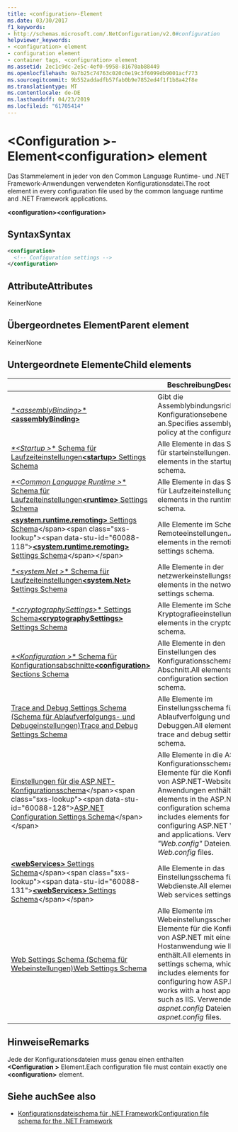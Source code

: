 ```yaml
---
title: <configuration>-Element
ms.date: 03/30/2017
f1_keywords:
- http://schemas.microsoft.com/.NetConfiguration/v2.0#configuration
helpviewer_keywords:
- <configuration> element
- configuration element
- container tags, <configuration> element
ms.assetid: 2ec1c9dc-2e5c-4ef0-9958-81670ab88449
ms.openlocfilehash: 9a7b25c74763c020c0e19c3f6099db9001acf773
ms.sourcegitcommit: 9b552addadfb57fab0b9e7852ed4f1f1b8a42f8e
ms.translationtype: MT
ms.contentlocale: de-DE
ms.lasthandoff: 04/23/2019
ms.locfileid: "61705414"
---
```

# <a name="configuration-element"></a><span data-ttu-id="60088-102">\<Configuration >-Element</span><span class="sxs-lookup"><span data-stu-id="60088-102">\<configuration> element</span></span>

<span data-ttu-id="60088-103">Das Stammelement in jeder von den Common Language Runtime- und .NET Framework-Anwendungen verwendeten Konfigurationsdatei.</span><span class="sxs-lookup"><span data-stu-id="60088-103">The root element in every configuration file used by the common language runtime and .NET Framework applications.</span></span>

<span data-ttu-id="60088-104">**\<configuration>**</span><span class="sxs-lookup"><span data-stu-id="60088-104">**\<configuration>**</span></span>

## <a name="syntax"></a><span data-ttu-id="60088-105">Syntax</span><span class="sxs-lookup"><span data-stu-id="60088-105">Syntax</span></span>

```xml
<configuration>
  <!-- Configuration settings -->
</configuration>
```

## <a name="attributes"></a><span data-ttu-id="60088-106">Attribute</span><span class="sxs-lookup"><span data-stu-id="60088-106">Attributes</span></span>

<span data-ttu-id="60088-107">Keiner</span><span class="sxs-lookup"><span data-stu-id="60088-107">None</span></span>

## <a name="parent-element"></a><span data-ttu-id="60088-108">Übergeordnetes Element</span><span class="sxs-lookup"><span data-stu-id="60088-108">Parent element</span></span>

<span data-ttu-id="60088-109">Keiner</span><span class="sxs-lookup"><span data-stu-id="60088-109">None</span></span>

## <a name="child-elements"></a><span data-ttu-id="60088-110">Untergeordnete Elemente</span><span class="sxs-lookup"><span data-stu-id="60088-110">Child elements</span></span>

|     | <span data-ttu-id="60088-111">Beschreibung</span><span class="sxs-lookup"><span data-stu-id="60088-111">Description</span></span> |
| --- | ----------- |
| [<span data-ttu-id="60088-112"> *\*\<assemblyBinding>** </span><span class="sxs-lookup"><span data-stu-id="60088-112">**\<assemblyBinding>**</span></span>](~/docs/framework/configure-apps/file-schema/assemblybinding-element-for-configuration.md) | <span data-ttu-id="60088-113">Gibt die Assemblybindungsrichtlinie auf Konfigurationsebene an.</span><span class="sxs-lookup"><span data-stu-id="60088-113">Specifies assembly binding policy at the configuration level.</span></span>|
| [<span data-ttu-id="60088-114"> *\*\<Startup >** Schema für Laufzeiteinstellungen</span><span class="sxs-lookup"><span data-stu-id="60088-114">**\<startup>** Settings Schema</span></span>](~/docs/framework/configure-apps/file-schema/startup/index.md) | <span data-ttu-id="60088-115">Alle Elemente in das Schema für starteinstellungen.</span><span class="sxs-lookup"><span data-stu-id="60088-115">All elements in the startup settings schema.</span></span> |
| [<span data-ttu-id="60088-116"> *\*\<Common Language Runtime >** Schema für Laufzeiteinstellungen</span><span class="sxs-lookup"><span data-stu-id="60088-116">**\<runtime>** Settings Schema</span></span>](~/docs/framework/configure-apps/file-schema/runtime/index.md) | <span data-ttu-id="60088-117">Alle Elemente in das Schema für Laufzeiteinstellungen.</span><span class="sxs-lookup"><span data-stu-id="60088-117">All elements in the runtime settings schema.</span></span> |
| <span data-ttu-id="60088-118">[ **\<system.runtime.remoting>** Settings Schema](https://docs.microsoft.com/previous-versions/dotnet/netframework-4.0/z415cf9a(v=vs.100))</span><span class="sxs-lookup"><span data-stu-id="60088-118">[**\<system.runtime.remoting>** Settings Schema](https://docs.microsoft.com/previous-versions/dotnet/netframework-4.0/z415cf9a(v=vs.100))</span></span> | <span data-ttu-id="60088-119">Alle Elemente im Schema für Remoteeinstellungen.</span><span class="sxs-lookup"><span data-stu-id="60088-119">All elements in the remoting settings schema.</span></span> |
| [<span data-ttu-id="60088-120"> *\*\<system.Net >** Schema für Laufzeiteinstellungen</span><span class="sxs-lookup"><span data-stu-id="60088-120">**\<system.Net>** Settings Schema</span></span>](~/docs/framework/configure-apps/file-schema/network/index.md) | <span data-ttu-id="60088-121">Alle Elemente in der netzwerkeinstellungsschema.</span><span class="sxs-lookup"><span data-stu-id="60088-121">All elements in the network settings schema.</span></span> |
| [<span data-ttu-id="60088-122"> *\*\<cryptographySettings>** Settings Schema</span><span class="sxs-lookup"><span data-stu-id="60088-122">**\<cryptographySettings>** Settings Schema</span></span>](~/docs/framework/configure-apps/file-schema/cryptography/index.md) | <span data-ttu-id="60088-123">Alle Elemente im Schema für Kryptografieeinstellungen.</span><span class="sxs-lookup"><span data-stu-id="60088-123">All elements in the crypto settings schema.</span></span> |
| [<span data-ttu-id="60088-124"> *\*\<Konfiguration >** Schema für Konfigurationsabschnitte</span><span class="sxs-lookup"><span data-stu-id="60088-124">**\<configuration>** Sections Schema</span></span>](~/docs/framework/configure-apps/file-schema/configuration-sections-schema.md) | <span data-ttu-id="60088-125">Alle Elemente in den Einstellungen des Konfigurationsschemas-Abschnitt.</span><span class="sxs-lookup"><span data-stu-id="60088-125">All elements in the configuration section settings schema.</span></span> |
| [<span data-ttu-id="60088-126">Trace and Debug Settings Schema (Schema für Ablaufverfolgungs- und Debugeinstellungen)</span><span class="sxs-lookup"><span data-stu-id="60088-126">Trace and Debug Settings Schema</span></span>](~/docs/framework/configure-apps/file-schema/trace-debug/index.md) | <span data-ttu-id="60088-127">Alle Elemente im Einstellungsschema für Ablaufverfolgung und Debuggen.</span><span class="sxs-lookup"><span data-stu-id="60088-127">All elements in the trace and debug settings schema.</span></span> |
| <span data-ttu-id="60088-128">[Einstellungen für die ASP.NET-Konfigurationsschema](https://docs.microsoft.com/previous-versions/dotnet/netframework-4.0/b5ysx397(v=vs.100))</span><span class="sxs-lookup"><span data-stu-id="60088-128">[ASP.NET Configuration Settings Schema](https://docs.microsoft.com/previous-versions/dotnet/netframework-4.0/b5ysx397(v=vs.100))</span></span> | <span data-ttu-id="60088-129">Alle Elemente in die ASP.NET-Konfigurationsschema, die Elemente für die Konfiguration von ASP.NET-Websites und-Anwendungen enthält.</span><span class="sxs-lookup"><span data-stu-id="60088-129">All elements in the ASP.NET configuration schema, which includes elements for configuring ASP.NET Web sites and applications.</span></span> <span data-ttu-id="60088-130">Verwendet *"Web.config"* Dateien.</span><span class="sxs-lookup"><span data-stu-id="60088-130">Used in *Web.config* files.</span></span> |
| <span data-ttu-id="60088-131">[ **\<webServices>** Settings Schema](https://docs.microsoft.com/previous-versions/dotnet/netframework-4.0/cctwteet(v=vs.100))</span><span class="sxs-lookup"><span data-stu-id="60088-131">[**\<webServices>** Settings Schema](https://docs.microsoft.com/previous-versions/dotnet/netframework-4.0/cctwteet(v=vs.100))</span></span> | <span data-ttu-id="60088-132">Alle Elemente in das Einstellungsschema für Webdienste.</span><span class="sxs-lookup"><span data-stu-id="60088-132">All elements in the Web services settings schema.</span></span> |
| [<span data-ttu-id="60088-133">Web Settings Schema (Schema für Webeinstellungen)</span><span class="sxs-lookup"><span data-stu-id="60088-133">Web Settings Schema</span></span>](~/docs/framework/configure-apps/file-schema/web/index.md) | <span data-ttu-id="60088-134">Alle Elemente im Webeinstellungsschema, das Elemente für die Konfiguration von ASP.NET mit einer Hostanwendung wie IIS enthält.</span><span class="sxs-lookup"><span data-stu-id="60088-134">All elements in the Web settings schema, which includes elements for configuring how ASP.NET works with a host application such as IIS.</span></span> <span data-ttu-id="60088-135">Verwendet *aspnet.config* Dateien.</span><span class="sxs-lookup"><span data-stu-id="60088-135">Used in *aspnet.config* files.</span></span> |

## <a name="remarks"></a><span data-ttu-id="60088-136">Hinweise</span><span class="sxs-lookup"><span data-stu-id="60088-136">Remarks</span></span>

<span data-ttu-id="60088-137">Jede der Konfigurationsdateien muss genau einen enthalten  **\<Configuration >** Element.</span><span class="sxs-lookup"><span data-stu-id="60088-137">Each configuration file must contain exactly one **\<configuration>** element.</span></span>

## <a name="see-also"></a><span data-ttu-id="60088-138">Siehe auch</span><span class="sxs-lookup"><span data-stu-id="60088-138">See also</span></span>

- [<span data-ttu-id="60088-139">Konfigurationsdateischema für .NET Framework</span><span class="sxs-lookup"><span data-stu-id="60088-139">Configuration file schema for the .NET Framework</span></span>](~/docs/framework/configure-apps/file-schema/index.md)
